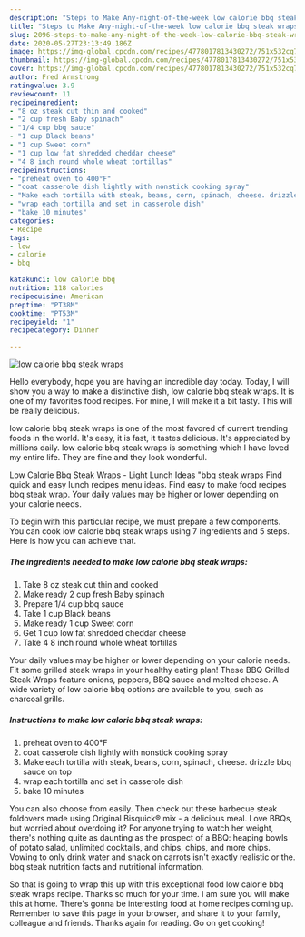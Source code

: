 ```yaml
---
description: "Steps to Make Any-night-of-the-week low calorie bbq steak wraps"
title: "Steps to Make Any-night-of-the-week low calorie bbq steak wraps"
slug: 2096-steps-to-make-any-night-of-the-week-low-calorie-bbq-steak-wraps
date: 2020-05-27T23:13:49.186Z
image: https://img-global.cpcdn.com/recipes/4778017813430272/751x532cq70/low-calorie-bbq-steak-wraps-recipe-main-photo.jpg
thumbnail: https://img-global.cpcdn.com/recipes/4778017813430272/751x532cq70/low-calorie-bbq-steak-wraps-recipe-main-photo.jpg
cover: https://img-global.cpcdn.com/recipes/4778017813430272/751x532cq70/low-calorie-bbq-steak-wraps-recipe-main-photo.jpg
author: Fred Armstrong
ratingvalue: 3.9
reviewcount: 11
recipeingredient:
- "8 oz steak cut thin and cooked"
- "2 cup fresh Baby spinach"
- "1/4 cup bbq sauce"
- "1 cup Black beans"
- "1 cup Sweet corn"
- "1 cup low fat shredded cheddar cheese"
- "4 8 inch round whole wheat tortillas"
recipeinstructions:
- "preheat oven to 400°F"
- "coat casserole dish lightly with nonstick cooking spray"
- "Make each tortilla with steak, beans, corn, spinach, cheese. drizzle bbq sauce on top"
- "wrap each tortilla and set in casserole dish"
- "bake 10 minutes"
categories:
- Recipe
tags:
- low
- calorie
- bbq

katakunci: low calorie bbq 
nutrition: 118 calories
recipecuisine: American
preptime: "PT38M"
cooktime: "PT53M"
recipeyield: "1"
recipecategory: Dinner

---
```



![low calorie bbq steak wraps](https://img-global.cpcdn.com/recipes/4778017813430272/751x532cq70/low-calorie-bbq-steak-wraps-recipe-main-photo.jpg)

Hello everybody, hope you are having an incredible day today. Today, I will show you a way to make a distinctive dish, low calorie bbq steak wraps. It is one of my favorites food recipes. For mine, I will make it a bit tasty. This will be really delicious.

low calorie bbq steak wraps is one of the most favored of current trending foods in the world. It's easy, it is fast, it tastes delicious. It's appreciated by millions daily. low calorie bbq steak wraps is something which I have loved my entire life. They are fine and they look wonderful.

Low Calorie Bbq Steak Wraps - Light Lunch Ideas &#34;bbq steak wraps Find quick and easy lunch recipes menu ideas. Find easy to make food recipes bbq steak wrap. Your daily values may be higher or lower depending on your calorie needs.


To begin with this particular recipe, we must prepare a few components. You can cook low calorie bbq steak wraps using 7 ingredients and 5 steps. Here is how you can achieve that.

<!--inarticleads1-->

##### The ingredients needed to make low calorie bbq steak wraps:

1. Take 8 oz steak cut thin and cooked
1. Make ready 2 cup fresh Baby spinach
1. Prepare 1/4 cup bbq sauce
1. Take 1 cup Black beans
1. Make ready 1 cup Sweet corn
1. Get 1 cup low fat shredded cheddar cheese
1. Take 4 8 inch round whole wheat tortillas


Your daily values may be higher or lower depending on your calorie needs. Fit some grilled steak wraps in your healthy eating plan! These BBQ Grilled Steak Wraps feature onions, peppers, BBQ sauce and melted cheese. A wide variety of low calorie bbq options are available to you, such as charcoal grills. 

<!--inarticleads2-->

##### Instructions to make low calorie bbq steak wraps:

1. preheat oven to 400°F
1. coat casserole dish lightly with nonstick cooking spray
1. Make each tortilla with steak, beans, corn, spinach, cheese. drizzle bbq sauce on top
1. wrap each tortilla and set in casserole dish
1. bake 10 minutes


You can also choose from easily. Then check out these barbecue steak foldovers made using Original Bisquick® mix - a delicious meal. Love BBQs, but worried about overdoing it? For anyone trying to watch her weight, there&#39;s nothing quite as daunting as the prospect of a BBQ: heaping bowls of potato salad, unlimited cocktails, and chips, chips, and more chips. Vowing to only drink water and snack on carrots isn&#39;t exactly realistic or the. bbq steak nutrition facts and nutritional information. 

So that is going to wrap this up with this exceptional food low calorie bbq steak wraps recipe. Thanks so much for your time. I am sure you will make this at home. There's gonna be interesting food at home recipes coming up. Remember to save this page in your browser, and share it to your family, colleague and friends. Thanks again for reading. Go on get cooking!
